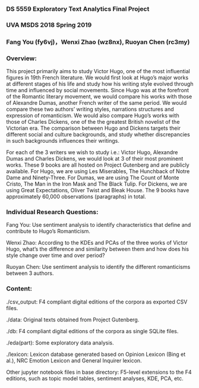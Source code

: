 ### DS 5559 Exploratory Text Analytics Final Project
### UVA MSDS 2018 Spring 2019

### Fang You (fy6vj)，Wenxi Zhao (wz8nx), Ruoyan Chen (rc3my)

### Overview: 
This project primarily aims to study Victor Hugo, one of the most influential figures in 19th French literature. We would first look at Hugo’s major works at different stages of his life and study how his writing style evolved through time and influenced by social movements. Since Hugo was at the forefront of the Romantic literary movement, we would compare his works with those of Alexandre Dumas, another French writer of the same period. We would compare these two authors’ writing styles, narrations structures and expression of romanticism. We would also compare Hugo’s works with those of Charles Dickens, one of the the greatest British novelist of the Victorian era. The comparison between Hugo and Dickens targets their different social and culture backgrounds, and study whether discrepancies in such backgrounds influences their writings. 

For each of the 3 writers we wish to study i.e.: Victor Hugo, Alexandre Dumas and Charles Dickens, we would look at 3 of their most prominent works. These 9 books are all hosted on Project Gutenberg and are publicly available. For Hugo, we are using Les Miserables, The Hunchback of Notre Dame and Ninety-Three. For Dumas, we are using The Count of Monte Cristo, The Man in the Iron Mask and The Black Tulip. For Dickens, we are using Great Expectations, Oliver Twist and Bleak House. The 9 books have approximately 60,000 observations (paragraphs) in total. 


### Individual Research Questions: 
Fang You: Use sentiment analysis to identify characteristics that define and contribute to Hugo’s Romanticism. 

Wenxi Zhao: According to the KDEs and PCAs of the three works of Victor Hugo, what’s the difference and similarity between them and how does his style change over time and over period?

Ruoyan Chen: Use sentiment analysis to identify the different romanticisms between 3 authors.


### Content: 
./csv_output: F4 compliant digital editions of the corpora as exported CSV files. 

./data: Original texts obtained from Project Gutenberg. 

./db: F4 compliant digital editions of the corpora as single SQLite files.

./eda(part): Some exploratory data analysis. 

./lexicon: Lexicon database generated based on Opinion Lexicon (Bing et al.), NRC Emotion Lexicon and General Inquirer lexicon. 

Other jupyter notebook files in base directory: F5-level extensions to the F4 editions, such as topic model tables, sentiment analyses, KDE, PCA, etc.
